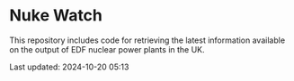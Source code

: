 # Nuke Watch

This repository includes code for retrieving the latest information available on the output of EDF nuclear power plants in the UK.

Last updated: 2024-10-20 05:13